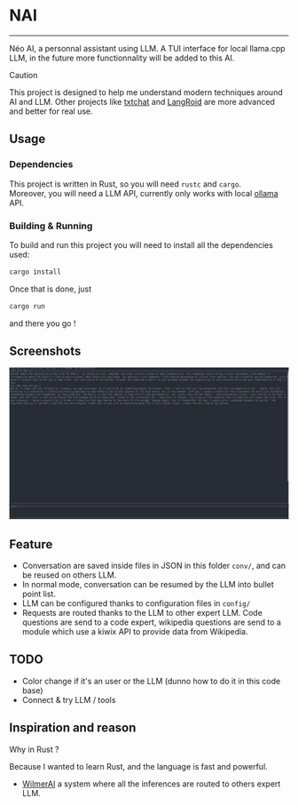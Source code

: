 # NAI
---

Néo AI, a personnal assistant using LLM.
A TUI interface for local llama.cpp LLM, in the future more functionnality will
be added to this AI.

> [!CAUTION]
> This project is designed to help me understand modern techniques around AI and
> LLM. Other projects like [txtchat](https://github.com/neuml/txtchat) and
> [LangRoid](https://langroid.github.io/langroid/) are more advanced and better for real use.

## Usage

### Dependencies

This project is written in Rust, so you will need `rustc` and `cargo`.  
Moreover, you will need a LLM API, currently only works with local 
[ollama](https://github.com/ollama/ollama) API. 
  
### Building & Running

To build and run this project you will need to install all the dependencies used:
  
```bash
cargo install
```
  
Once that is done, just 
```bash
cargo run
``` 
and there you go !

## Screenshots

![Screenshot of the ui](screenshots/ui.png)

## Feature

- Conversation are saved inside files in JSON in this folder `conv/`, and can be reused on others LLM.
- In normal mode, conversation can be resumed by the LLM into bullet point list.
- LLM can be configured thanks to configuration files in `config/`
- Requests are routed thanks to the LLM to other expert LLM. Code questions are send to a code expert, wikipedia questions are send to a module which use a kiwix API to provide data from Wikipedia.

## TODO

- Color change if it's an user or the LLM (dunno how to do it in this code base)
- Connect & try LLM / tools

## Inspiration and reason

Why in Rust ?

Because I wanted to learn Rust, and the language is fast and powerful.

- [WilmerAI](https://github.com/SomeOddCodeGuy/WilmerAI/) a system where all the inferences are routed to others expert LLM.
